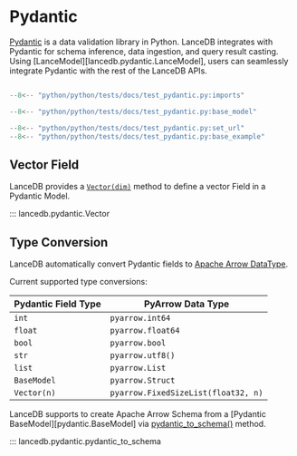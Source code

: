 # Pydantic

[Pydantic](https://docs.pydantic.dev/latest/) is a data validation library in Python.
LanceDB integrates with Pydantic for schema inference, data ingestion, and query result casting.
Using [LanceModel][lancedb.pydantic.LanceModel], users can seamlessly
integrate Pydantic with the rest of the LanceDB APIs.

```python

--8<-- "python/python/tests/docs/test_pydantic.py:imports"

--8<-- "python/python/tests/docs/test_pydantic.py:base_model"

--8<-- "python/python/tests/docs/test_pydantic.py:set_url"
--8<-- "python/python/tests/docs/test_pydantic.py:base_example"
```


## Vector Field

LanceDB provides a [`Vector(dim)`](python.md#lancedb.pydantic.Vector) method to define a
vector Field in a Pydantic Model.

::: lancedb.pydantic.Vector

## Type Conversion

LanceDB automatically convert Pydantic fields to
[Apache Arrow DataType](https://arrow.apache.org/docs/python/generated/pyarrow.DataType.html#pyarrow.DataType).

Current supported type conversions:

| Pydantic Field Type | PyArrow Data Type |
| ------------------- | ----------------- |
| `int`               | `pyarrow.int64`   |
| `float`              | `pyarrow.float64`  |
| `bool`              | `pyarrow.bool`    |
| `str`               | `pyarrow.utf8()`    |
| `list`              | `pyarrow.List`    |
| `BaseModel`         | `pyarrow.Struct`    |
| `Vector(n)`         | `pyarrow.FixedSizeList(float32, n)` |

LanceDB supports to create Apache Arrow Schema from a
[Pydantic BaseModel][pydantic.BaseModel]
via [pydantic_to_schema()](python.md#lancedb.pydantic.pydantic_to_schema) method.

::: lancedb.pydantic.pydantic_to_schema
